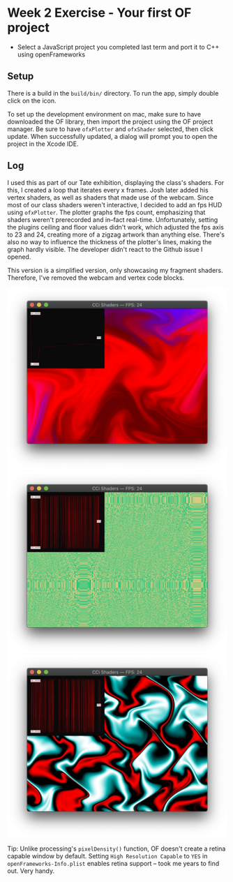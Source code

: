  # Week 2 Exercise - Your first OF project
 
 - Select a JavaScript project you completed last term and port it to C++ using openFrameworks

## Setup

There is a build in the `build/bin/` directory. To run the app, simply double click on the icon.

To set up the development environment on mac, make sure to have downloaded the OF library, then import the project using the OF project manager. Be sure to have `ofxPlotter` and `ofxShader` selected, then click update. When successfully updated, a dialog will prompt you to open the project in the Xcode IDE.  

## Log

I used this as part of our Tate exhibition, displaying the class's shaders. For this, I created a loop that iterates every x frames. Josh later added his vertex shaders, as well as shaders that made use of the webcam. Since most of our class shaders weren't interactive, I decided to add an fps HUD using `ofxPlotter`. The plotter graphs the fps count, emphasizing that shaders weren't prerecorded and in–fact real-time. Unfortunately, setting the plugins ceiling and floor values didn't work, which adjusted the fps axis to 23 and 24, creating more of a zigzag artwork than anything else. There's also no way to influence the thickness of the plotter's lines, making the graph hardly visible. The developer didn't react to the Github issue I opened.

This version is a simplified version, only showcasing my fragment shaders. Therefore, I've removed the webcam and vertex code blocks. 

![Screenshot](screenshot.jpg)
![Screenshot](screenshot2.jpg)
![Screenshot](screenshot3.jpg)

Tip: Unlike processing's `pixelDensity()` function, OF doesn't create a retina capable window by default. Setting `High Resolution Capable` to `YES` in `openFrameworks-Info.plist` enables retina support – took me years to find out. Very handy.
